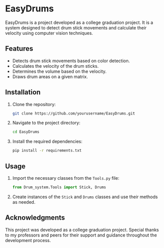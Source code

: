 # EasyDrums

EasyDrums is a project developed as a college graduation project. It is a system designed to detect drum stick movements and calculate their velocity using computer vision techniques.

## Features

- Detects drum stick movements based on color detection.
- Calculates the velocity of the drum sticks.
- Determines the volume based on the velocity.
- Draws drum areas on a given matrix.

## Installation

1. Clone the repository:
    ```sh
    git clone https://github.com/yourusername/EasyDrums.git
    ```
2. Navigate to the project directory:
    ```sh
    cd EasyDrums
    ```
3. Install the required dependencies:
    ```sh
    pip install -r requirements.txt
    ```

## Usage

1. Import the necessary classes from the `Tools.py` file:
    ```python
    from Drum_system.Tools import Stick, Drums
    ```
2. Create instances of the `Stick` and `Drums` classes and use their methods as needed.

## Acknowledgments

This project was developed as a college graduation project. Special thanks to my professors and peers for their support and guidance throughout the development process.